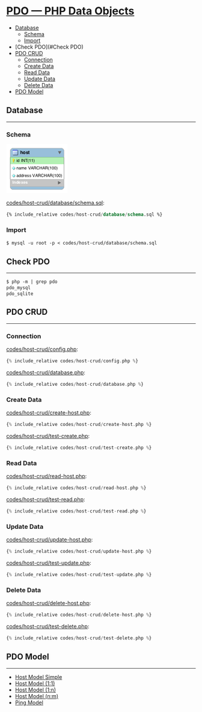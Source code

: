 # [PDO — PHP Data Objects](http://php.net/manual/en/book.pdo.php)

- [Database](#database)
  - [Schema](#schema)
  - [Import](#import)
- [Check PDO](#Check PDO)
- [PDO CRUD](#pdo-crud)
  - [Connection](#Connection)
  - [Create Data](#create-data)
  - [Read Data](#read-data)
  - [Update Data](#update-data)
  - [Delete Data](#delete-data)
- [PDO Model](#pdo-model)

## Database
---

### Schema

![](codes/host-crud/assets/schema.png)

[codes/host-crud/database/schema.sql](codes/host-crud/database/schema.sql):
```sql
{% include_relative codes/host-crud/database/schema.sql %}
```

### Import

```
$ mysql -u root -p < codes/host-crud/database/schema.sql
```

## Check PDO
---

```
$ php -m | grep pdo
pdo_mysql
pdo_sqlite
```

## PDO CRUD
---

### Connection

[codes/host-crud/config.php](codes/host-crud/config.php):
```php
{% include_relative codes/host-crud/config.php %}
```

[codes/host-crud/database.php](codes/host-crud/database.php):
```php
{% include_relative codes/host-crud/database.php %}
```

### Create Data

[codes/host-crud/create-host.php](codes/host-crud/create-host.php):
```php
{% include_relative codes/host-crud/create-host.php %}
```

[codes/host-crud/test-create.php](codes/host-crud/test-create.php):
```php
{% include_relative codes/host-crud/test-create.php %}
```

### Read Data

[codes/host-crud/read-host.php](codes/host-crud/read-host.php):
```php
{% include_relative codes/host-crud/read-host.php %}
```

[codes/host-crud/test-read.php](codes/host-crud/test-read.php):
```php
{% include_relative codes/host-crud/test-read.php %}
```

### Update Data

[codes/host-crud/update-host.php](codes/host-crud/update-host.php):
```php
{% include_relative codes/host-crud/update-host.php %}
```

[codes/host-crud/test-update.php](codes/host-crud/test-update.php):
```php
{% include_relative codes/host-crud/test-update.php %}
```

### Delete Data

[codes/host-crud/delete-host.php](codes/host-crud/delete-host.php):
```php
{% include_relative codes/host-crud/delete-host.php %}
```

[codes/host-crud/test-delete.php](codes/host-crud/test-delete.php):
```php
{% include_relative codes/host-crud/test-delete.php %}
```

## PDO Model
---

- [Host Model Simple](codes/host-simple/)
- [Host Model (1:1)](codes/host-uniq-address/)
- [Host Model (1:n)](codes/host-multiple-address/)
- [Host Model (n:m)](codes/host-user/)
- [Ping Model](codes/ping/)